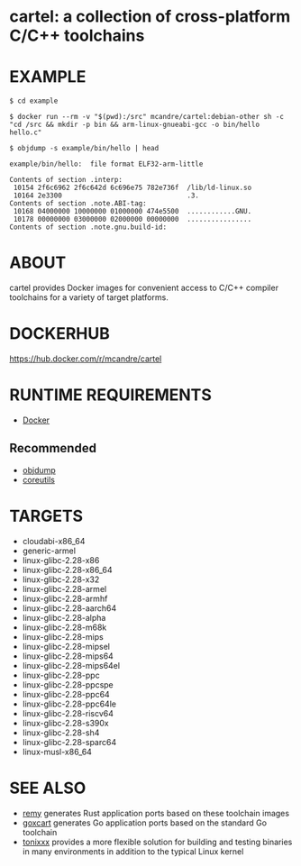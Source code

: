 # cartel: a collection of cross-platform C/C++ toolchains

# EXAMPLE

```console
$ cd example

$ docker run --rm -v "$(pwd):/src" mcandre/cartel:debian-other sh -c "cd /src && mkdir -p bin && arm-linux-gnueabi-gcc -o bin/hello hello.c"

$ objdump -s example/bin/hello | head

example/bin/hello:	file format ELF32-arm-little

Contents of section .interp:
 10154 2f6c6962 2f6c642d 6c696e75 782e736f  /lib/ld-linux.so
 10164 2e3300                               .3.
Contents of section .note.ABI-tag:
 10168 04000000 10000000 01000000 474e5500  ............GNU.
 10178 00000000 03000000 02000000 00000000  ................
Contents of section .note.gnu.build-id:
```

# ABOUT

cartel provides Docker images for convenient access to C/C++ compiler toolchains for a variety of target platforms.

# DOCKERHUB

https://hub.docker.com/r/mcandre/cartel

# RUNTIME REQUIREMENTS

* [Docker](https://www.docker.com)

## Recommended

* [objdump](https://linux.die.net/man/1/objdump)
* [coreutils](https://www.gnu.org/software/coreutils/coreutils.html)

# TARGETS

* cloudabi-x86_64
* generic-armel
* linux-glibc-2.28-x86
* linux-glibc-2.28-x86_64
* linux-glibc-2.28-x32
* linux-glibc-2.28-armel
* linux-glibc-2.28-armhf
* linux-glibc-2.28-aarch64
* linux-glibc-2.28-alpha
* linux-glibc-2.28-m68k
* linux-glibc-2.28-mips
* linux-glibc-2.28-mipsel
* linux-glibc-2.28-mips64
* linux-glibc-2.28-mips64el
* linux-glibc-2.28-ppc
* linux-glibc-2.28-ppcspe
* linux-glibc-2.28-ppc64
* linux-glibc-2.28-ppc64le
* linux-glibc-2.28-riscv64
* linux-glibc-2.28-s390x
* linux-glibc-2.28-sh4
* linux-glibc-2.28-sparc64
* linux-musl-x86_64

# SEE ALSO
* [remy](https://github.com/mcandre/remy) generates Rust application ports based on these toolchain images
* [goxcart](https://github.com/mcandre/goxcart) generates Go application ports based on the standard Go toolchain
* [tonixxx](https://github.com/mcandre/tonixxx) provides a more flexible solution for building and testing binaries in many environments in addition to the typical Linux kernel
